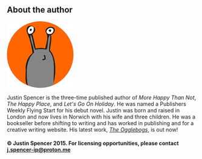 ## About the author

![](slug.jpg)

Justin Spencer is the three-time published author of *More Happy Than Not*, *The Happy Place*, and *Let's Go On Holiday*. He was named a Publishers Weekly Flying Start for his debut novel.
Justin was born and raised in London and now lives in Norwich with his wife and three children. He was a bookseller before shifting to writing and has worked
in publishing and for a creative writing website. His latest work, [*The Ogglebogs*](README.md), is out now!

#### © Justin Spencer 2015. For licensing opportunities, please contact j.spencer-ip@proton.me
